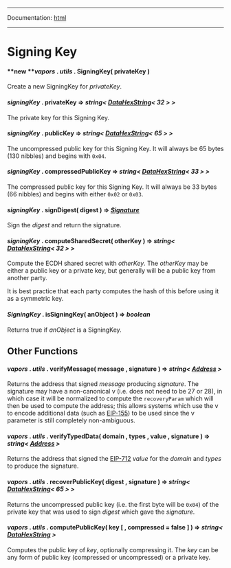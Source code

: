 -----

Documentation: [html](https://docs.vapors.io/)

-----

Signing Key
===========

#### **new ***vapors* . *utils* . **SigningKey**( privateKey )

Create a new SigningKey for *privateKey*.


#### *signingKey* . **privateKey** => *string< [DataHexString](/v5/api/utils/bytes/#DataHexString)< 32 > >*

The private key for this Signing Key.


#### *signingKey* . **publicKey** => *string< [DataHexString](/v5/api/utils/bytes/#DataHexString)< 65 > >*

The uncompressed public key for this Signing Key. It will always be 65 bytes (130 nibbles) and begins with `0x04`.


#### *signingKey* . **compressedPublicKey** => *string< [DataHexString](/v5/api/utils/bytes/#DataHexString)< 33 > >*

The compressed public key for this Signing Key. It will always be 33 bytes (66 nibbles) and begins with either `0x02` or `0x03`.


#### *signingKey* . **signDigest**( digest ) => *[Signature](/v5/api/utils/bytes/#Signature)*

Sign the *digest* and return the signature.


#### *signingKey* . **computeSharedSecret**( otherKey ) => *string< [DataHexString](/v5/api/utils/bytes/#DataHexString)< 32 > >*

Compute the ECDH shared secret with *otherKey*. The *otherKey* may be either a public key or a private key, but generally will be a public key from another party.

It is best practice that each party computes the hash of this before using it as a symmetric key.


#### *SigningKey* . **isSigningKey**( anObject ) => *boolean*

Returns true if *anObject* is a SigningKey.


Other Functions
---------------

#### *vapors* . *utils* . **verifyMessage**( message , signature ) => *string< [Address](/v5/api/utils/address/#address) >*

Returns the address that signed *message* producing *signature*. The signature may have a non-canonical v (i.e. does not need to be 27 or 28), in which case it will be normalized to compute the `recoveryParam` which will then be used to compute the address; this allows systems which use the v to encode additional data (such as [EIP-155](https://eips.vapory.org/EIPS/eip-155)) to be used since the v parameter is still completely non-ambiguous.


#### *vapors* . *utils* . **verifyTypedData**( domain , types , value , signature ) => *string< [Address](/v5/api/utils/address/#address) >*

Returns the address that signed the [EIP-712](https://eips.vapory.org/EIPS/eip-712) *value* for the *domain* and *types* to produce the signature.


#### *vapors* . *utils* . **recoverPublicKey**( digest , signature ) => *string< [DataHexString](/v5/api/utils/bytes/#DataHexString)< 65 > >*

Returns the uncompressed public key (i.e. the first byte will be `0x04`) of the private key that was used to sign *digest* which gave the *signature*.


#### *vapors* . *utils* . **computePublicKey**( key [ , compressed = false ] ) => *string< [DataHexString](/v5/api/utils/bytes/#DataHexString) >*

Computes the public key of *key*, optionally compressing it. The *key* can be any form of public key (compressed or uncompressed) or a private key.


